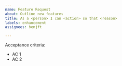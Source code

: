 ```yaml
---
name: Feature Request
about: Outline new features
title: As a <person> I can <action> so that <reason>
labels: enhancement
assignees: benjft

---
```


Acceptance criteria:
- AC 1
- AC 2
